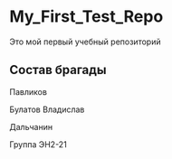 # My_First_Test_Repo
Это мой первый учебный репозиторий

## Состав брагады

Павликов

Булатов Владислав

Дальчанин

Группа ЭН2-21

